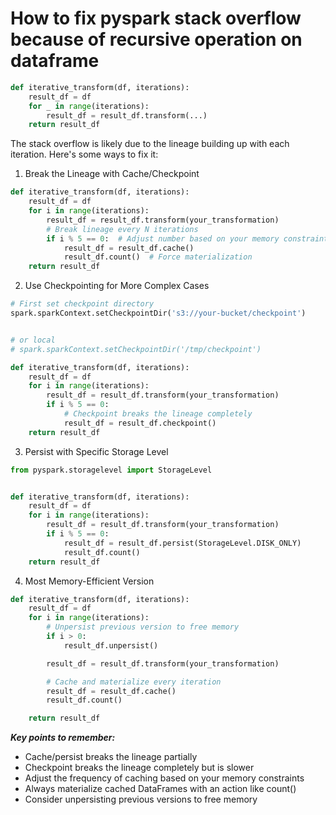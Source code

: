 # How to fix pyspark stack overflow because of recursive operation on dataframe

```python
def iterative_transform(df, iterations):
    result_df = df
    for _ in range(iterations):
        result_df = result_df.transform(...)
    return result_df
```

The stack overflow  is likely due to the lineage building up with each iteration. 
Here's some ways to fix it:

1. Break the Lineage with Cache/Checkpoint

```python
def iterative_transform(df, iterations):
    result_df = df
    for i in range(iterations):
        result_df = result_df.transform(your_transformation)
        # Break lineage every N iterations
        if i % 5 == 0:  # Adjust number based on your memory constraints
            result_df = result_df.cache()
            result_df.count()  # Force materialization
    return result_df
```

2. Use Checkpointing for More Complex Cases

```python
# First set checkpoint directory
spark.sparkContext.setCheckpointDir('s3://your-bucket/checkpoint')


# or local
# spark.sparkContext.setCheckpointDir('/tmp/checkpoint')

def iterative_transform(df, iterations):
    result_df = df
    for i in range(iterations):
        result_df = result_df.transform(your_transformation)
        if i % 5 == 0:
            # Checkpoint breaks the lineage completely
            result_df = result_df.checkpoint()
    return result_df
```

3. Persist with Specific Storage Level

```python
from pyspark.storagelevel import StorageLevel


def iterative_transform(df, iterations):
    result_df = df
    for i in range(iterations):
        result_df = result_df.transform(your_transformation)
        if i % 5 == 0:
            result_df = result_df.persist(StorageLevel.DISK_ONLY)
            result_df.count()
    return result_df
```

4. Most Memory-Efficient Version

```python
def iterative_transform(df, iterations):
    result_df = df
    for i in range(iterations):
        # Unpersist previous version to free memory
        if i > 0:
            result_df.unpersist()

        result_df = result_df.transform(your_transformation)

        # Cache and materialize every iteration
        result_df = result_df.cache()
        result_df.count()

    return result_df
```

**_Key points to remember:_**

- Cache/persist breaks the lineage partially
- Checkpoint breaks the lineage completely but is slower
- Adjust the frequency of caching based on your memory constraints
- Always materialize cached DataFrames with an action like count()
- Consider unpersisting previous versions to free memory
